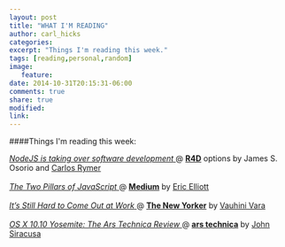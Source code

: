 ```yaml
---
layout: post
title: "WHAT I'M READING"
author: carl_hicks 
categories:
excerpt: "Things I'm reading this week."
tags: [reading,personal,random]
image:
   feature:
date: 2014-10-31T20:15:31-06:00
comments: true
share: true
modified:
link:
---
```


####Things I'm reading this week:

[ _NodeJS is taking over software development_ ](http://room4debate.com/debate/nodejs-is-taking-over-software-development) @ [**R4D**](http://room4debate.com) options by James S. Osorio and [Carlos Rymer](https://twitter.com/carlosrymer)
<br>
<br>
[ _The Two Pillars of JavaScript_ ](https://medium.com/javascript-scene/the-two-pillars-of-javascript-ee6f3281e7f3) @ [**Medium**](http://medium.com) by [Eric Elliott](http://ericleads.com/about/)
<br>
<br>
[ _It’s Still Hard to Come Out at Work_ ](http://www.newyorker.com/business/currency/still-hard-come-work) @ [**The New Yorker**](http://newyorker.com) by [Vauhini Vara](http://www.vauhinivara.com)
<br>
<br>
[ _OS X 10.10 Yosemite: The Ars Technica Review_ ](http://arstechnica.com/apple/2014/10/os-x-10-10/) @ [**ars technica**](http://arstechnica.com) by [John Siracusa](http://hypercritical.co/about/)
